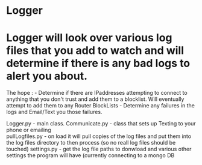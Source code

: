 # Logger
# Logger will look over various log files that you add to watch and will determine if there is any bad logs to alert you about.
The hope :
     - Determine if there are IPaddresses attempting to connect to anything that you don't trust and add them to a blocklist. Will eventually attempt to add them to any Router BlockLists
     - Determine any failures in the logs and Email/Text you those failures.
     
   Logger.py  - main class.
   Communicate.py - class that sets up Texting to your phone or emailing   
   pullLogfiles.py - on load it will pull copies of the log files and put them into the log files directory to then process (so no reall log files should be touched)
  settings.py - get the log file paths to donwload and various other settings the program will have (currently connecting to a mongo DB
     
     
